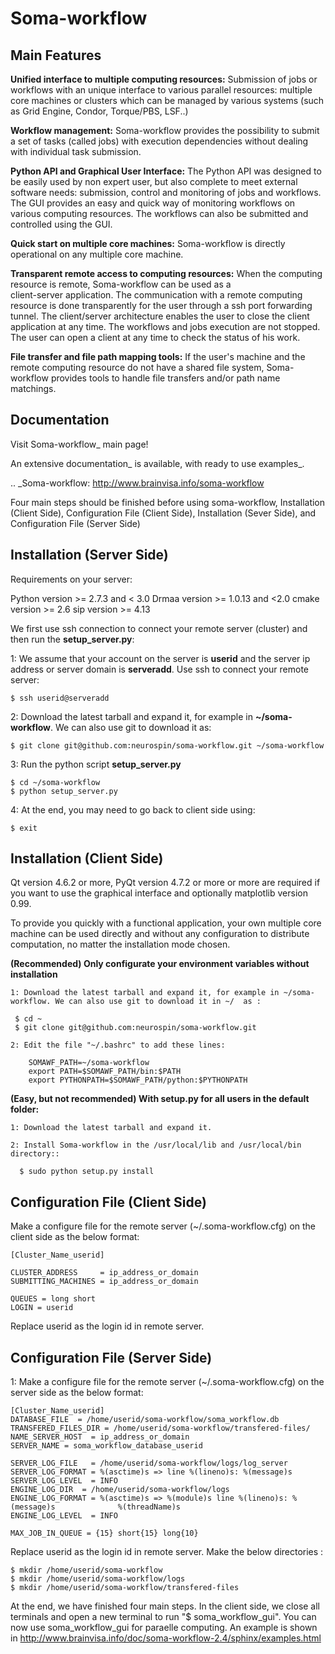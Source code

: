 
Soma-workflow
=============


Main Features
-------------

  **Unified interface to multiple computing resources:** 
    Submission of jobs or workflows with an unique interface to various 
    parallel resources: multiple core machines or clusters which can be 
    managed by various systems (such as Grid Engine, Condor, Torque/PBS, LSF..)

  **Workflow management:**
    Soma-workflow provides the possibility to submit a set of tasks (called jobs) 
    with execution dependencies without dealing with individual task submission.

  **Python API and Graphical User Interface:**
    The Python API was designed to be easily used by non expert user, but also
    complete to meet external software needs: submission, control and monitoring 
    of jobs and workflows. The GUI provides an easy and quick way of monitoring 
    workflows on various computing resources. The workflows can also be 
    submitted and controlled using the GUI.

  **Quick start on multiple core machines:**
    Soma-workflow is directly operational on any multiple core machine. 
    
  **Transparent remote access to computing resources:** 
    When the computing resource is remote, Soma-workflow can be used as a   
    client-server application. The communication with a remote computing 
    resource is done transparently for the user through a ssh port forwarding 
    tunnel. The client/server architecture enables the user to close the client 
    application at any time. The workflows and jobs execution are not stopped. 
    The user can open a client at any time to check the status of his 
    work.

  **File transfer and file path mapping tools:** 
    If the user's machine and the remote computing resource do not have a shared 
    file system, Soma-workflow provides tools to handle file transfers and/or 
    path name matchings.

Documentation
-------------

  Visit Soma-workflow_ main page!

  An extensive documentation_ is available, with ready to use examples_.

  .. _Soma-workflow: http://www.brainvisa.info/soma-workflow


  Four main steps should be finished before using soma-workflow, Installation (Client Side), Configuration File (Client Side), Installation (Sever Side), and Configuration File (Server Side)


Installation (Server Side)
------------
  
  Requirements on your server:

  Python version >= 2.7.3 and < 3.0
  Drmaa version >= 1.0.13 and <2.0
  cmake version >= 2.6
  sip version >= 4.13

  We first use ssh connection to connect your remote server (cluster) and then run the **setup_server.py**: 

  1: We assume that your account on the server is **userid** and the server ip address or server domain is **serveradd**. Use ssh to connect your remote server:

    $ ssh userid@serveradd

  2: Download the latest tarball and expand it, for example in **~/soma-workflow**. We can also use git to download it as:

    $ git clone git@github.com:neurospin/soma-workflow.git ~/soma-workflow

  3: Run the python script **setup_server.py**
       
    $ cd ~/soma-workflow
    $ python setup_server.py

  4: At the end, you may need to go back to client side using:
   
    $ exit

Installation (Client Side)
------------

  Qt version 4.6.2 or more, PyQt version 4.7.2 or more or
  more are required if you want to use the graphical interface and optionally matplotlib version 0.99.

  To provide you quickly with a functional application, your own multiple core 
  machine can be used directly and without any configuration to distribute 
  computation, no matter the installation mode chosen.


  **(Recommended) Only configurate your environment variables without installation**

    1: Download the latest tarball and expand it, for example in ~/soma-workflow. We can also use git to download it in ~/  as : 

     $ cd ~
     $ git clone git@github.com:neurospin/soma-workflow.git

    2: Edit the file "~/.bashrc" to add these lines:

        SOMAWF_PATH=~/soma-workflow
        export PATH=$SOMAWF_PATH/bin:$PATH
        export PYTHONPATH=$SOMAWF_PATH/python:$PYTHONPATH

  **(Easy, but not recommended) With setup.py for all users in the default folder:**

    1: Download the latest tarball and expand it.

    2: Install Soma-workflow in the /usr/local/lib and /usr/local/bin directory::

      $ sudo python setup.py install 



Configuration File (Client Side)
------------

  Make a configure file for the remote server (~/.soma-workflow.cfg) on the client side as the below format:

    [Cluster_Name_userid]

    CLUSTER_ADDRESS     = ip_address_or_domain
    SUBMITTING_MACHINES = ip_address_or_domain

    QUEUES = long short
    LOGIN = userid

   Replace userid as the login id in remote server.


Configuration File (Server Side)
------------
       
  1: Make a configure file for the remote server (~/.soma-workflow.cfg) on the server side as the below format:
   
	[Cluster_Name_userid]
	DATABASE_FILE  = /home/userid/soma-workflow/soma_workflow.db
	TRANSFERED_FILES_DIR = /home/userid/soma-workflow/transfered-files/
	NAME_SERVER_HOST  = ip_address_or_domain
	SERVER_NAME = soma_workflow_database_userid

	SERVER_LOG_FILE   = /home/userid/soma-workflow/logs/log_server
	SERVER_LOG_FORMAT = %(asctime)s => line %(lineno)s: %(message)s
	SERVER_LOG_LEVEL  = INFO
	ENGINE_LOG_DIR  = /home/userid/soma-workflow/logs
	ENGINE_LOG_FORMAT = %(asctime)s => %(module)s line %(lineno)s: %(message)s              %(threadName)s
	ENGINE_LOG_LEVEL  = INFO

	MAX_JOB_IN_QUEUE = {15} short{15} long{10}

   Replace userid as the login id in remote server. Make the below directories :

	$ mkdir /home/userid/soma-workflow
	$ mkdir /home/userid/soma-workflow/logs
	$ mkdir /home/userid/soma-workflow/transfered-files


At the end, we have finished four main steps. In the client side, we close all terminals and open a new terminal to run "$ soma_workflow_gui". 
You can now use soma_workflow_gui for paraelle computing. An example is shown in 
http://www.brainvisa.info/doc/soma-workflow-2.4/sphinx/examples.html



